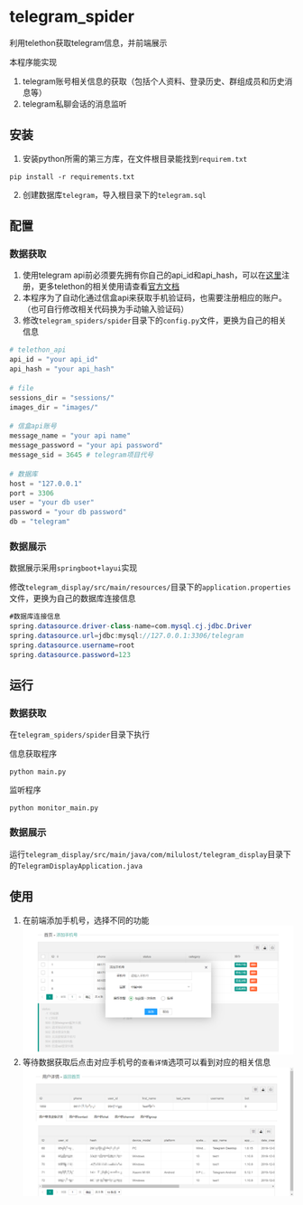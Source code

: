# telegram_spider
利用telethon获取telegram信息，并前端展示

本程序能实现
1. telegram账号相关信息的获取（包括个人资料、登录历史、群组成员和历史消息等）
2. telegram私聊会话的消息监听

## 安装
1. 安装python所需的第三方库，在文件根目录能找到`requirem.txt`
```
pip install -r requirements.txt
```
2. 创建数据库`telegram`，导入根目录下的`telegram.sql`

## 配置
### 数据获取
1. 使用telegram api前必须要先拥有你自己的api_id和api_hash，可以在[这里](https://my.telegram.org/)注册，更多telethon的相关使用请查看[官方文档](https://docs.telethon.dev/en/latest/index.html#)
2. 本程序为了自动化通过信盒api来获取手机验证码，也需要注册相应的账户。（也可自行修改相关代码换为手动输入验证码）
3. 修改`telegram_spiders/spider`目录下的`config.py`文件，更换为自己的相关信息
```python
# telethon_api
api_id = "your api_id"
api_hash = "your api_hash"

# file
sessions_dir = "sessions/"
images_dir = "images/"

# 信盒api账号
message_name = "your api name"
message_password = "your api password"
message_sid = 3645 # telegram项目代号

# 数据库
host = "127.0.0.1"
port = 3306
user = "your db user"
password = "your db password"
db = "telegram"
```

### 数据展示
数据展示采用`springboot+layui`实现

修改`telegram_display/src/main/resources/`目录下的`application.properties`文件，更换为自己的数据库连接信息
```java
#数据库连接信息
spring.datasource.driver-class-name=com.mysql.cj.jdbc.Driver
spring.datasource.url=jdbc:mysql://127.0.0.1:3306/telegram
spring.datasource.username=root
spring.datasource.password=123
```

## 运行
### 数据获取
在`telegram_spiders/spider`目录下执行

信息获取程序
```
python main.py
```

监听程序
```
python monitor_main.py
```

### 数据展示
运行`telegram_display/src/main/java/com/milulost/telegram_display`目录下的`TelegramDisplayApplication.java`

## 使用
1. 在前端添加手机号，选择不同的功能
![add.png](./img/add.png)
2. 等待数据获取后点击对应手机号的`查看详情`选项可以看到对应的相关信息
![info.png](./img/info.png)